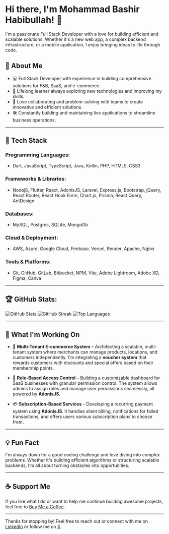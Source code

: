 # Hi there, I'm Mohammad Bashir Habibullah! 👋

I'm a passionate Full Stack Developer with a love for building efficient and scalable solutions. Whether it's a new web app, a complex backend infrastructure, or a mobile application, I enjoy bringing ideas to life through code.

## 🌟 About Me
- 💻 Full Stack Developer with experience in building comprehensive solutions for F&B, SaaS, and e-commerce.
- 🌱 Lifelong learner always exploring new technologies and improving my skills.
- 🤝 Love collaborating and problem-solving with teams to create innovative and efficient solutions.
- 🛠 Constantly building and maintaining live applications to streamline business operations.

---

## 🚀 Tech Stack
### Programming Languages:
- Dart, JavaScript, TypeScript, Java, Kotlin, PHP, HTML5, CSS3

### Frameworks & Libraries:
- NodejS, Flutter, React, AdonisJS, Laravel, Express.js, Bootstrap, jQuery, React Router, React Hook Form, Chart.js, Prisma, React Query, AntDesign

### Databases:
- MySQL, Postgres, SQLite, MongoDb

### Cloud & Deployment:
- AWS, Azure, Google Cloud, Firebase, Vercel, Render, Apache, Nginx

### Tools & Platforms:
- Git, GitHub, GitLab, Bitbucket, NPM, Vite, Adobe Lightroom, Adobe XD, Figma, Canva

---

## 🏆 GitHub Stats:
![GitHub Stats](https://github-readme-stats.vercel.app/api?username=bashiryousufy&theme=dark&hide_border=false&include_all_commits=true&count_private=true)
![GitHub Streak](https://github-readme-streak-stats.herokuapp.com/?user=bashiryousufy&theme=dark&hide_border=false)
![Top Languages](https://github-readme-stats.vercel.app/api/top-langs/?username=bashiryousufy&theme=dark&hide_border=false&include_all_commits=true&count_private=true&layout=compact)

---

## 🎯 What I'm Working On

- 🛒 **Multi-Tenant E-commerce System** – Architecting a scalable, multi-tenant system where merchants can manage products, locations, and customers independently. I'm integrating a **voucher system** that rewards customers with discounts and special offers based on their membership points.

- 🔐 **Role-Based Access Control** – Building a customizable dashboard for SaaS businesses with granular permission control. The system allows admins to assign roles and manage user permissions seamlessly, all powered by **AdonisJS**.

- 💳 **Subscription-Based Services** – Developing a recurring payment system using **AdonisJS**. It handles silent billing, notifications for failed transactions, and offers users various subscription plans to choose from.

---




## 💡 Fun Fact
I'm always down for a good coding challenge and love diving into complex problems. Whether it's building efficient algorithms or structuring scalable backends, I’m all about turning obstacles into opportunities.

---

## ☕ Support Me
If you like what I do or want to help me continue building awesome projects, feel free to [Buy Me a Coffee](https://buymeacoffee.com/bashiryousufy).

---

Thanks for stopping by! Feel free to reach out or connect with me on [LinkedIn](https://linkedin.com/in/mohammad-bashir-dev) or follow me on [X](https://x.com/bashiryousufy11).
